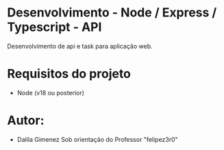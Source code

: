 # Desenvolvimento - Node / Express / Typescript - API
Desenvolvimento de api e task para aplicação web.

# Requisitos do projeto
- Node (v18 ou posterior)

# Autor:
- Dalila Gimenez 
Sob orientação do Professor "felipez3r0"
